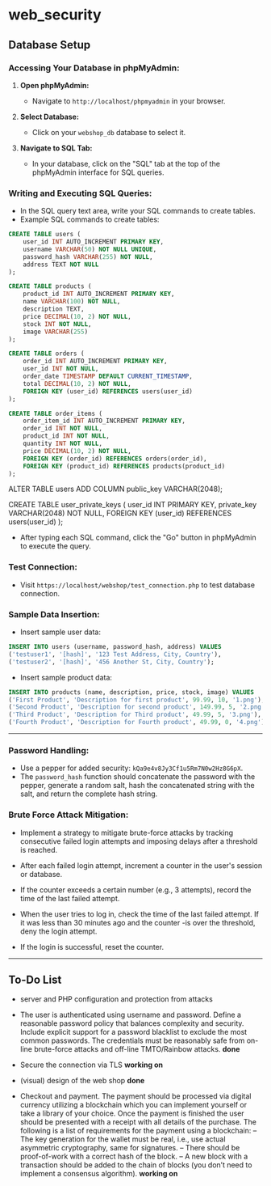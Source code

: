 # web_security

## Database Setup

### Accessing Your Database in phpMyAdmin:

1. **Open phpMyAdmin:**
   - Navigate to `http://localhost/phpmyadmin` in your browser.
   
2. **Select Database:**
   - Click on your `webshop_db` database to select it.
   
3. **Navigate to SQL Tab:**
   - In your database, click on the "SQL" tab at the top of the phpMyAdmin interface for SQL queries.

### Writing and Executing SQL Queries:

- In the SQL query text area, write your SQL commands to create tables.
- Example SQL commands to create tables:

```sql
CREATE TABLE users (
    user_id INT AUTO_INCREMENT PRIMARY KEY,
    username VARCHAR(50) NOT NULL UNIQUE,
    password_hash VARCHAR(255) NOT NULL,
    address TEXT NOT NULL
);

CREATE TABLE products (
    product_id INT AUTO_INCREMENT PRIMARY KEY,
    name VARCHAR(100) NOT NULL,
    description TEXT,
    price DECIMAL(10, 2) NOT NULL,
    stock INT NOT NULL,
    image VARCHAR(255)
);

CREATE TABLE orders (
    order_id INT AUTO_INCREMENT PRIMARY KEY,
    user_id INT NOT NULL,
    order_date TIMESTAMP DEFAULT CURRENT_TIMESTAMP,
    total DECIMAL(10, 2) NOT NULL,
    FOREIGN KEY (user_id) REFERENCES users(user_id)
);

CREATE TABLE order_items (
    order_item_id INT AUTO_INCREMENT PRIMARY KEY,
    order_id INT NOT NULL,
    product_id INT NOT NULL,
    quantity INT NOT NULL,
    price DECIMAL(10, 2) NOT NULL,
    FOREIGN KEY (order_id) REFERENCES orders(order_id),
    FOREIGN KEY (product_id) REFERENCES products(product_id)
);
```
ALTER TABLE users
ADD COLUMN public_key VARCHAR(2048);

CREATE TABLE user_private_keys (
    user_id INT PRIMARY KEY,
    private_key VARCHAR(2048) NOT NULL,
    FOREIGN KEY (user_id) REFERENCES users(user_id)
);

- After typing each SQL command, click the "Go" button in phpMyAdmin to execute the query.

### Test Connection:

- Visit `https://localhost/webshop/test_connection.php` to test database connection.

### Sample Data Insertion:

- Insert sample user data:

```sql
INSERT INTO users (username, password_hash, address) VALUES 
('testuser1', '[hash]', '123 Test Address, City, Country'),
('testuser2', '[hash]', '456 Another St, City, Country');
```

- Insert sample product data:

```sql
INSERT INTO products (name, description, price, stock, image) VALUES 
('First Product', 'Description for first product', 99.99, 10, '1.png'),
('Second Product', 'Description for second product', 149.99, 5, '2.png'),
('Third Product', 'Description for Third product', 49.99, 5, '3.png'),
('Fourth Product', 'Description for Fourth product', 49.99, 0, '4.png');
```

-------------------------------
### Password Handling:

- Use a pepper for added security: `kQa9e4v8Jy3Cf1u5Rm7N0w2Hz8G6pX`.
- The `password_hash` function should concatenate the password with the pepper, generate a random salt, hash the concatenated string with the salt, and return the complete hash string.

### Brute Force Attack Mitigation:

- Implement a strategy to mitigate brute-force attacks by tracking consecutive failed login attempts and imposing delays after a threshold is reached.

- After each failed login attempt, increment a counter in the user's session or database.
- If the counter exceeds a certain number (e.g., 3 attempts), record the time of the last failed attempt.
- When the user tries to log in, check the time of the last failed attempt. If it was less than 30 minutes ago and the counter -is over the threshold, deny the login attempt.
- If the login is successful, reset the counter.

--------------------------------
## To-Do List
* server and PHP configuration and protection from attacks

* The user is authenticated using username and password. Define a reasonable password policy that
balances complexity and security. Include explicit support for a password blacklist to exclude the
most common passwords. The credentials must be reasonably safe from on-line brute-force attacks
and off-line TMTO/Rainbow attacks. **done**

* Secure the connection via TLS **working on**

* (visual) design of the web shop **done**

* Checkout and payment. The payment should be processed via digital currency utilizing a blockchain
which you can implement yourself or take a library of your choice. Once the payment is finished
the user should be presented with a receipt with all details of the purchase. The following is a list
of requirements for the payment using a blockchain:
– The key generation for the wallet must be real, i.e., use actual asymmetric cryptography, same
for signatures.
– There should be proof-of-work with a correct hash of the block.
– A new block with a transaction should be added to the chain of blocks (you don’t need to
implement a consensus algorithm). **working on**